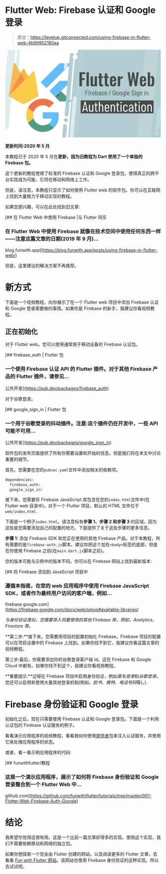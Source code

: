 # Flutter Web: Firebase 认证和 Google 登录

> 原文：<https://levelup.gitconnected.com/using-firebase-in-flutter-web-4b99952180aa>

![](img/0032e31f9c0ef48827071d97eb984316.png)

**更新时间:2020 年 5 月**

本教程已于 2020 年 5 月在**更新，因为旧教程为 Dart 使用了一个单独的 Firebase 包。**

这个更新的教程使用了标准的 Firebase 认证和 Google 登录包。使得真正的跨平台实现成为可能，它将在移动和网络上工作。

但是，请注意，本教程只显示了如何使用 Flutter web 的软件包。你可以在互联网上找到大量致力于移动实现的教程。

如果您感兴趣，可以在此处找到旧文章:

 [## 在 Flutter Web 中使用 Firebase |与 Flutter 同乐

### 在 Flutter Web 中使用 Firebase 就像在技术空间中使用任何东西一样——注意这篇文章的日期(2019 年 9 月)…

blog.funwith.app](https://blog.funwith.app/posts/using-firebase-in-flutter-web/) 

但是，这里建议的解决方案不再推荐。

# 新方式

下面是一个视频教程，向你展示了在一个 Flutter web 项目中添加 Firebase 认证和 Google 登录需要做的事情。如果你是 Firebase 的新手，我建议你看视频教程。

## 正在初始化

对于 Flutter web，您可以使用通常用于移动设备的 Firebase 认证包。

[](https://pub.dev/packages/firebase_auth) [## firebase_auth | Flutter 包

### 一个使用 Firebase 认证 API 的 Flutter 插件。对于其他 Firebase 产品的 Flutter 插件，请参见…

公共开发](https://pub.dev/packages/firebase_auth) 

对于谷歌登录。

[](https://pub.dev/packages/google_sign_in) [## google_sign_in | Flutter 包

### 一个用于谷歌登录的抖动插件。注意:这个插件仍在开发中，一些 API 可能不可用…

公共开发](https://pub.dev/packages/google_sign_in) 

软件包的发布页面提供了所有你需要设置和开始的信息。但是我们将在本文中讨论重要的细节。

首先，您需要在您的`pubsec.yaml`文件中添加相关的依赖项。

```
dependencies:
  firebase_auth:
  google_sign_in:
```

接下来，您需要将 Firebase JavaScript 库包含在您的`index.html`文件中(在 Flutter web 目录中)。对于一个 Flutter 项目，默认的 HTML 文件位于`web/index.html.`

下面是一个例子`index.html`。请注意标有**步骤 1、步骤 2 和步骤 3** 的区域，因为这些是您需要添加自己的配置的地方。下面提供了关于这些步骤的更多信息。

**步骤 1:** 添加 Firebase SDK 和您正在使用的其他 Firebase 产品。对于本教程，所有需要的是`firebase-auth.js`脚本。建议你把这个加在`<body>`标签的底部，但是在你使用 Firebase 之前(在`main.dart.js`脚本之前)。

您的版本可能与示例中的版本不同。你可以在 Firebase 网站上找到最新版本:

[](https://firebase.google.com/docs/web/setup#available-libraries) [## 将 Firebase 添加到 JavaScript 项目中

### 遵循本指南，在您的 web 应用程序中使用 Firebase JavaScript SDK，或者作为最终用户访问的客户端，例如…

firebase.google.com](https://firebase.google.com/docs/web/setup#available-libraries) 

*与身份验证类似，您需要导入将要使用的其他 Firebase 库，例如，Analytics、Firestore 等。*

**第二步:**接下来，您需要用项目的配置初始化 Firebase。Firebase 项目的配置可以在项目设置中的 Firebase 上找到。如果你找不到它，我建议你看这篇文章的视频教程。

第三步:最后，你需要添加你的谷歌登录客户端 Id。这在 Firebase 和 Google Cloud 中都有。如果你找不到这个，我建议你看视频教程。

**重要提示:**记得在 Firebase 项目中启用身份验证，例如*匿名登录*和*谷歌登录*。您还可以启用和使用大量其他登录机制(例如，*脸书*、*推特*、*电话号码*等)。).

# Firebase 身份验证和 Google 登录

初始化之后，现在只需要使用 Firebase 认证和 Google 登录包。下面是一个利用认证包的 Firebase 认证服务的例子。

看看演示应用程序的视频教程，看看我如何使用[提供者](https://pub.dev/packages/provider)包来注入认证服务，并使用它来处理应用程序的状态。

或者，看一看示例应用程序的代码:

[](https://github.com/funwithflutter/tutorials/tree/master/001-Flutter-Web-Firebase-Auth-Google) [## funwithfutter/教程

### 这是一个演示应用程序，展示了如何将 Firebase 身份验证和 Google 登录整合到一个 Flutter Web 中…

github.com](https://github.com/funwithflutter/tutorials/tree/master/001-Flutter-Web-Firebase-Auth-Google) 

# 结论

我希望你觉得这很有用。这是一个比前一篇文章好得多的实现。使用这个实现，我们不需要依赖移动和网络的独立包。

如果你想探索一个完全由 Flutter 创建的网站，以及阅读更多的 Flutter 文章，去看看 [Fun with Flutter 网站](https://funwith.app)。该网站也使用 Firebase 身份验证的这种实现。所以去试试吧。